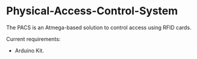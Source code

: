 # Physical-Access-Control-System

The PACS is an Atmega-based solution to control access using RFID cards.

Current requirements:
* Arduino Kit.
